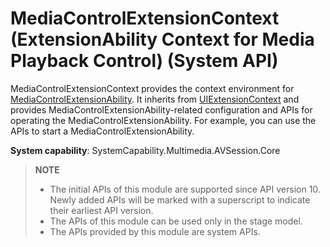 # MediaControlExtensionContext (ExtensionAbility Context for Media Playback Control) (System API)

MediaControlExtensionContext provides the context environment for [MediaControlExtensionAbility](js-apis-app-ability-MediaControlExtensionAbility-sys.md). It inherits from [UIExtensionContext](../apis-ability-kit/js-apis-inner-application-uiExtensionContext.md) and provides MediaControlExtensionAbility-related configuration and APIs for operating the MediaControlExtensionAbility. For example, you can use the APIs to start a MediaControlExtensionAbility.

**System capability**: SystemCapability.Multimedia.AVSession.Core

> **NOTE**
>
> - The initial APIs of this module are supported since API version 10. Newly added APIs will be marked with a superscript to indicate their earliest API version.
> - The APIs of this module can be used only in the stage model.
> - The APIs provided by this module are system APIs.
